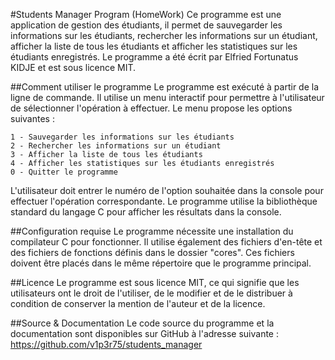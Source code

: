 #Students Manager Program (HomeWork)
Ce programme est une application de gestion des étudiants, il permet de sauvegarder les informations sur les étudiants, rechercher les informations sur un étudiant, afficher la liste de tous les étudiants et afficher les statistiques sur les étudiants enregistrés. Le programme a été écrit par Elfried Fortunatus KIDJE et est sous licence MIT.

##Comment utiliser le programme
Le programme est exécuté à partir de la ligne de commande. Il utilise un menu interactif pour permettre à l'utilisateur de sélectionner l'opération à effectuer. Le menu propose les options suivantes :

    1 - Sauvegarder les informations sur les étudiants
    2 - Rechercher les informations sur un étudiant
    3 - Afficher la liste de tous les étudiants
    4 - Afficher les statistiques sur les étudiants enregistrés
    0 - Quitter le programme
L'utilisateur doit entrer le numéro de l'option souhaitée dans la console pour effectuer l'opération correspondante. Le programme utilise la bibliothèque standard du langage C pour afficher les résultats dans la console.

##Configuration requise
Le programme nécessite une installation du compilateur C pour fonctionner. Il utilise également des fichiers d'en-tête et des fichiers de fonctions définis dans le dossier "cores". Ces fichiers doivent être placés dans le même répertoire que le programme principal.

##Licence
Le programme est sous licence MIT, ce qui signifie que les utilisateurs ont le droit de l'utiliser, de le modifier et de le distribuer à condition de conserver la mention de l'auteur et de la licence.

##Source & Documentation
Le code source du programme et la documentation sont disponibles sur GitHub à l'adresse suivante : https://github.com/v1p3r75/students_manager
